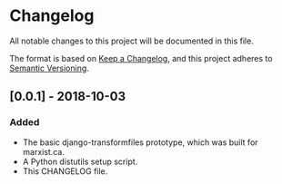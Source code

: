 # Changelog
All notable changes to this project will be documented in this file.

The format is based on [Keep a Changelog](https://keepachangelog.com/en/1.0.0/),
and this project adheres to [Semantic Versioning](https://semver.org/spec/v2.0.0.html).

## [0.0.1] - 2018-10-03
### Added
- The basic django-transformfiles prototype, which was built for marxist.ca.
- A Python distutils setup script.
- This CHANGELOG file.
